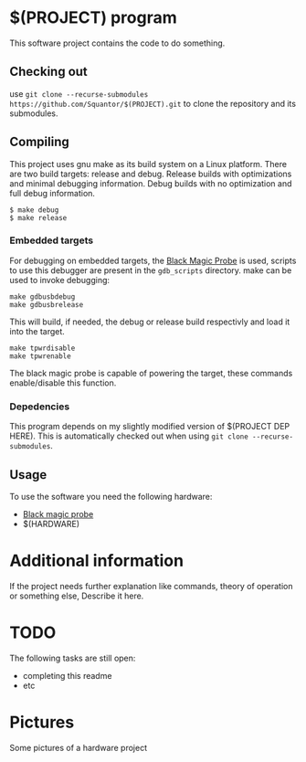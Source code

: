 # $(PROJECT) program
This software project contains the code to do something.
## Checking out
use ```git clone --recurse-submodules https://github.com/Squantor/$(PROJECT).git``` to clone the repository and its submodules.
## Compiling
This project uses gnu make as its build system on a Linux platform. There are two build targets: release and debug. Release builds with optimizations and minimal debugging information. Debug builds with no optimization and full debug information.
```
$ make debug
$ make release
```
### Embedded targets
For debugging on embedded targets, the [Black Magic Probe](https://github.com/blacksphere/blackmagic/wiki) is used, scripts to use this debugger are present in the ```gdb_scripts``` directory. make can be used to invoke debugging:
```
make gdbusbdebug
make gdbusbrelease
```
This will build, if needed, the debug or release build respectivly and load it into the target.
```
make tpwrdisable
make tpwrenable
```
The black magic probe is capable of powering the target, these commands enable/disable this function.
### Depedencies
This program depends on my slightly modified version of $(PROJECT DEP HERE). This is automatically checked out when using ```git clone --recurse-submodules```.
## Usage
To use the software you need the following hardware:
* [Black magic probe](https://github.com/blacksphere/blackmagic)
* $(HARDWARE)
# Additional information
If the project needs further explanation like commands, theory of operation or something else, Describe it here.
# TODO
The following tasks are still open:
* completing this readme
* etc
# Pictures
Some pictures of a hardware project